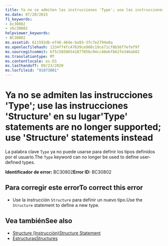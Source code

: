 ```yaml
---
title: Ya no se admiten las instrucciones 'Type'; use las instrucciones 'Structure' en su lugar
ms.date: 07/20/2015
f1_keywords:
- bc30802
- vbc30802
helpviewer_keywords:
- BC30802
ms.assetid: 611592db-ef46-46de-ba93-3fc7e2794e8a
ms.openlocfilehash: 1334ff4fc47639ce960c19ce71cf8b56f7efef9f
ms.sourcegitcommit: bf5c5850654187705bc94cc40ebfb62fe346ab02
ms.translationtype: MT
ms.contentlocale: es-ES
ms.lasthandoff: 09/23/2020
ms.locfileid: "91073801"
---
```

# <a name="type-statements-are-no-longer-supported-use-structure-statements-instead"></a><span data-ttu-id="89c9d-102">Ya no se admiten las instrucciones 'Type'; use las instrucciones 'Structure' en su lugar</span><span class="sxs-lookup"><span data-stu-id="89c9d-102">'Type' statements are no longer supported; use 'Structure' statements instead</span></span>

<span data-ttu-id="89c9d-103">La palabra clave `Type` ya no puede usarse para definir los tipos definidos por el usuario.</span><span class="sxs-lookup"><span data-stu-id="89c9d-103">The `Type` keyword can no longer be used to define user-defined types.</span></span>  
  
 <span data-ttu-id="89c9d-104">**Identificador de error:** BC30802</span><span class="sxs-lookup"><span data-stu-id="89c9d-104">**Error ID:** BC30802</span></span>  
  
## <a name="to-correct-this-error"></a><span data-ttu-id="89c9d-105">Para corregir este error</span><span class="sxs-lookup"><span data-stu-id="89c9d-105">To correct this error</span></span>  
  
- <span data-ttu-id="89c9d-106">Use la instrucción `Structure` para definir un nuevo tipo.</span><span class="sxs-lookup"><span data-stu-id="89c9d-106">Use the `Structure` statement to define a new type.</span></span>  
  
## <a name="see-also"></a><span data-ttu-id="89c9d-107">Vea también</span><span class="sxs-lookup"><span data-stu-id="89c9d-107">See also</span></span>

- [<span data-ttu-id="89c9d-108">Structure (Instrucción)</span><span class="sxs-lookup"><span data-stu-id="89c9d-108">Structure Statement</span></span>](../language-reference/statements/structure-statement.md)
- [<span data-ttu-id="89c9d-109">Estructuras</span><span class="sxs-lookup"><span data-stu-id="89c9d-109">Structures</span></span>](../programming-guide/language-features/data-types/structures.md)
